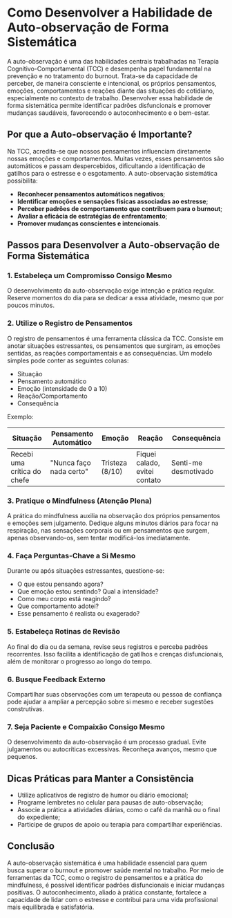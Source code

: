 # Como Desenvolver a Habilidade de Auto-observação de Forma Sistemática

A auto-observação é uma das habilidades centrais trabalhadas na Terapia Cognitivo-Comportamental (TCC) e desempenha papel fundamental na prevenção e no tratamento do burnout. Trata-se da capacidade de perceber, de maneira consciente e intencional, os próprios pensamentos, emoções, comportamentos e reações diante das situações do cotidiano, especialmente no contexto de trabalho. Desenvolver essa habilidade de forma sistemática permite identificar padrões disfuncionais e promover mudanças saudáveis, favorecendo o autoconhecimento e o bem-estar.

## Por que a Auto-observação é Importante?

Na TCC, acredita-se que nossos pensamentos influenciam diretamente nossas emoções e comportamentos. Muitas vezes, esses pensamentos são automáticos e passam despercebidos, dificultando a identificação de gatilhos para o estresse e o esgotamento. A auto-observação sistemática possibilita:

- **Reconhecer pensamentos automáticos negativos**;
- **Identificar emoções e sensações físicas associadas ao estresse**;
- **Perceber padrões de comportamento que contribuem para o burnout**;
- **Avaliar a eficácia de estratégias de enfrentamento**;
- **Promover mudanças conscientes e intencionais**.

## Passos para Desenvolver a Auto-observação de Forma Sistemática

### 1. **Estabeleça um Compromisso Consigo Mesmo**

O desenvolvimento da auto-observação exige intenção e prática regular. Reserve momentos do dia para se dedicar a essa atividade, mesmo que por poucos minutos.

### 2. **Utilize o Registro de Pensamentos**

O registro de pensamentos é uma ferramenta clássica da TCC. Consiste em anotar situações estressantes, os pensamentos que surgiram, as emoções sentidas, as reações comportamentais e as consequências. Um modelo simples pode conter as seguintes colunas:

- Situação
- Pensamento automático
- Emoção (intensidade de 0 a 10)
- Reação/Comportamento
- Consequência

Exemplo:

| Situação | Pensamento Automático | Emoção | Reação | Consequência |
|----------|----------------------|--------|--------|--------------|
| Recebi uma crítica do chefe | "Nunca faço nada certo" | Tristeza (8/10) | Fiquei calado, evitei contato | Senti-me desmotivado |

### 3. **Pratique o Mindfulness (Atenção Plena)**

A prática do mindfulness auxilia na observação dos próprios pensamentos e emoções sem julgamento. Dedique alguns minutos diários para focar na respiração, nas sensações corporais ou em pensamentos que surgem, apenas observando-os, sem tentar modificá-los imediatamente.

### 4. **Faça Perguntas-Chave a Si Mesmo**

Durante ou após situações estressantes, questione-se:

- O que estou pensando agora?
- Que emoção estou sentindo? Qual a intensidade?
- Como meu corpo está reagindo?
- Que comportamento adotei?
- Esse pensamento é realista ou exagerado?

### 5. **Estabeleça Rotinas de Revisão**

Ao final do dia ou da semana, revise seus registros e perceba padrões recorrentes. Isso facilita a identificação de gatilhos e crenças disfuncionais, além de monitorar o progresso ao longo do tempo.

### 6. **Busque Feedback Externo**

Compartilhar suas observações com um terapeuta ou pessoa de confiança pode ajudar a ampliar a percepção sobre si mesmo e receber sugestões construtivas.

### 7. **Seja Paciente e Compaixão Consigo Mesmo**

O desenvolvimento da auto-observação é um processo gradual. Evite julgamentos ou autocríticas excessivas. Reconheça avanços, mesmo que pequenos.

## Dicas Práticas para Manter a Consistência

- Utilize aplicativos de registro de humor ou diário emocional;
- Programe lembretes no celular para pausas de auto-observação;
- Associe a prática a atividades diárias, como o café da manhã ou o final do expediente;
- Participe de grupos de apoio ou terapia para compartilhar experiências.

## Conclusão

A auto-observação sistemática é uma habilidade essencial para quem busca superar o burnout e promover saúde mental no trabalho. Por meio de ferramentas da TCC, como o registro de pensamentos e a prática do mindfulness, é possível identificar padrões disfuncionais e iniciar mudanças positivas. O autoconhecimento, aliado à prática constante, fortalece a capacidade de lidar com o estresse e contribui para uma vida profissional mais equilibrada e satisfatória.